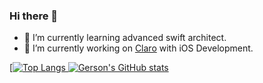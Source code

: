 ### Hi there 👋

- 🌱 I’m currently learning advanced swift architect.
- 🔭 I’m currently working on [Claro](https://www.claro.com.br) with iOS Development.

[[![Top Langs](https://github-readme-stats.vercel.app/api/top-langs/?username=Arbigaus&theme=radical&hide=jupyter%20notebook,tex,html,shell,c%23,css,ruby) ![Gerson's GitHub stats](https://github-readme-stats.vercel.app/api?username=Arbigaus&theme=radical&count_private=true)](#)

<!--
**Arbigaus/Arbigaus** is a ✨ _special_ ✨ repository because its `README.md` (this file) appears on your GitHub profile.

Here are some ideas to get you started:

- 🔭 I’m currently working on ...
- 🌱 I’m currently learning ...
- 👯 I’m looking to collaborate on ...
- 🤔 I’m looking for help with ...
- 💬 Ask me about ...
- 📫 How to reach me: ...
- 😄 Pronouns: ...
- ⚡ Fun fact: ...


[![Gerson's GitHub stats](https://github-readme-stats.vercel.app/api?username=Arbigaus&theme=radical)](#) | [![Top Langs](https://github-readme-stats.vercel.app/api/top-langs/?username=Arbigaus&theme=radical&hide=jupyter%20notebook,tex,html,shell,c%23,css,ruby)](#) 
---|--

-->

